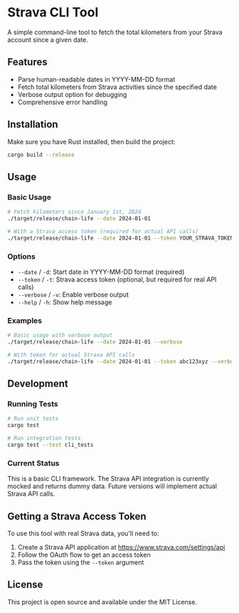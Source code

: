 # Strava CLI Tool

A simple command-line tool to fetch the total kilometers from your Strava account since a given date.

## Features

- Parse human-readable dates in YYYY-MM-DD format
- Fetch total kilometers from Strava activities since the specified date
- Verbose output option for debugging
- Comprehensive error handling

## Installation

Make sure you have Rust installed, then build the project:

```bash
cargo build --release
```

## Usage

### Basic Usage

```bash
# Fetch kilometers since January 1st, 2024
./target/release/chain-life --date 2024-01-01

# With a Strava access token (required for actual API calls)
./target/release/chain-life --date 2024-01-01 --token YOUR_STRAVA_TOKEN
```

### Options

- `--date` / `-d`: Start date in YYYY-MM-DD format (required)
- `--token` / `-t`: Strava access token (optional, but required for real API calls)
- `--verbose` / `-v`: Enable verbose output
- `--help` / `-h`: Show help message

### Examples

```bash
# Basic usage with verbose output
./target/release/chain-life --date 2024-01-01 --verbose

# With token for actual Strava API calls
./target/release/chain-life --date 2024-01-01 --token abc123xyz --verbose
```

## Development

### Running Tests

```bash
# Run unit tests
cargo test

# Run integration tests
cargo test --test cli_tests
```

### Current Status

This is a basic CLI framework. The Strava API integration is currently mocked and returns dummy data. Future versions will implement actual Strava API calls.

## Getting a Strava Access Token

To use this tool with real Strava data, you'll need to:

1. Create a Strava API application at https://www.strava.com/settings/api
2. Follow the OAuth flow to get an access token
3. Pass the token using the `--token` argument

## License

This project is open source and available under the MIT License.